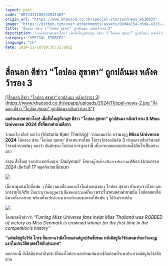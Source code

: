 ```yaml
---
layout: post
code: "ART2411180932H3I4D9"
origin_url: "https://www.khaosod.co.th/special-stories/news_9510835"
image: "https://github.com/user-attachments/assets/08d4a154-d5da-4323-ab83-1e2619f691fa"
title: "สื่อนอก ตีข่าว \"โอปอล สุชาตา“ ถูกปล้นมง หลังคว้ารอง 3"
description: "ผลค้านสายตาชาวโลก! เมื่อสื่อใหญ่อังกฤษ ตีข่าว \"โอปอล สุชาตา“ ถูกปล้นมง หลังคว้ารอง 3 Miss Universe 2024 ทั้งที่ตอบคำถามดีมาก"
category: "SPECIAL_STORIES"
language: "th"
date: 2024-11-18T09:36:31.881Z
---
```


# สื่อนอก ตีข่าว "โอปอล สุชาตา“ ถูกปล้นมง หลังคว้ารอง 3

[![สื่อนอก ตีข่าว "โอปอล สุชาตา“ ถูกปล้นมง หลังคว้ารอง 3](https://www.khaosod.co.th/wpapp/uploads/2024/11/opal-news-2.jpg "สื่อนอก ตีข่าว "โอปอล สุชาตา“ ถูกปล้นมง หลังคว้ารอง 3")](https://www.khaosod.co.th/wpapp/uploads/2024/11/opal-news-2.jpg)

**ผลค้านสายตาชาวโลก! เมื่อสื่อใหญ่อังกฤษ ตีข่าว “โอปอล สุชาตา“ ถูกปล้นมง หลังคว้ารอง 3 Miss Universe 2024 ทั้งที่ตอบคำถามดีมาก**

วิกตอเรีย เคียร์ เธลวิก (Victoria Kjær Theilvig)’ จากเดนมาร์ก คว้ามงกุฎ **Miss Universe 2024** ไปครอง ส่วน ‘โอปอล สุชาตา’ ตัวแทนจากไทย ได้รางวัลรองอันดับ 3 ท่ามกลางเสียงวิพากษ์วิจารณ์จากแฟนๆ มองว่า อันดับของ โอปอล ควรสูงกว่านี้ เนื่องจากเธอตอบคำถามได้กินใจเป็นอย่างมาก

ล่าสุด สื่อใหญ่ จากประเทศอังกฤษ _‘Dailymail’ ได้ทำสกู๊ปเกี่ยวกับการประกวด Miss Universe 2024_ เมื่อวันที่ 17 พฤศจิกายนที่ผ่านมา

[![](https://www.khaosod.co.th/wpapp/uploads/2024/11/clipboard7-horz-1-696x435.jpg)](https://www.khaosod.co.th/wpapp/uploads/2024/11/clipboard7-horz-1.jpg)

เนื้อหามุ่งเน้นไปที่แฟน ๆ ที่มีความเคลือบแคลงใจในตำแหน่งของ โอปอล สุชาตา ตัวแทนจากไทย และนางงามไนจีเรีย _โดยระบุว่ามงกุฏควรเป็นของประเทศไทย_ เพราะในรอบตอบคำถามนั้น โอปอลตอบได้ดีมากทั้งสองรอบ พร้อมทั้งแปะคำถาม และคำตอบของเธอให้แฟน ๆ ได้วิเคราะห์กัน

[![](https://www.khaosod.co.th/wpapp/uploads/2024/11/clipboard9-horz-1-696x309.jpg)](https://www.khaosod.co.th/wpapp/uploads/2024/11/clipboard9-horz-1.jpg)

โดยพาดหัวข่าวว่า _“Fuming Miss Universe fans insist Miss Thailand was ROBBED of victory as Miss Denmark is crowned winner for the first time in the competition’s history”_

**“แฟนมิสยูนิเวิร์ส โกรธ ยืนกรานว่ามิสไทยแลนด์ถูกปล้นชัยชนะ หลังมิสยูนิเวิร์สเดนมาร์กคว้ามงกุฏแรกในประวัติศาสตร์ให้กับประเทศ”**

นอกจากนี้ ยังได้มีการเล่าถึงประวัติของโอปอล และย้อนเส้นทางชีวิตก่อนที่จะมาประกวดมิสยูนิเวิร์สอีกด้วย